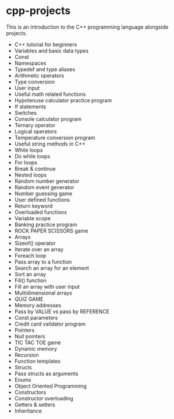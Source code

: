 # cpp-projects

This is an introduction to the C++ programming language alongside projects.

-  C++ tutorial for beginners 
-  Variables and basic data types
-  Const
-  Namespaces
-  Typedef and type aliases
-  Arithmetic operators
-  Type conversion
-  User input
-  Useful math related functions
-  Hypotenuse calculator practice program
-  If statements
-  Switches
-  Console calculator program
-  Ternary operator
-  Logical operators
-  Temperature conversion program
-  Useful string methods in C++
-  While loops
-  Do while loops
-  For loops
-  Break & continue
-  Nested loops
-  Random number generator
-  Random event generator
-  Number guessing game
-  User defined functions
-  Return keyword
-  Overloaded functions
-  Variable scope
-  Banking practice program
-  ROCK PAPER SCISSORS game
-  Arrays
-  Sizeof() operator
-  Iterate over an array
-  Foreach loop
-  Pass array to a function
-  Search an array for an element
-  Sort an array
-  Fill() function
-  Fill an array with user input
-  Multidimensional arrays
-  QUIZ GAME
-  Memory addresses
-  Pass by VALUE vs pass by REFERENCE
-  Const parameters
-  Credit card validator program
-  Pointers
-  Null pointers
-  TIC TAC TOE game
-  Dynamic memory
-  Recursion
-  Function templates
-  Structs
-  Pass structs as arguments
-  Enums
-  Object Oriented Programming
-  Constructors
-  Constructor overloading
-  Getters & setters
-  Inheritance